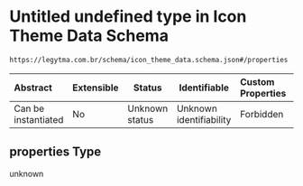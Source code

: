 # Untitled undefined type in Icon Theme Data Schema

```txt
https://legytma.com.br/schema/icon_theme_data.schema.json#/properties
```




| Abstract            | Extensible | Status         | Identifiable            | Custom Properties | Additional Properties | Access Restrictions | Defined In                                                                                    |
| :------------------ | ---------- | -------------- | ----------------------- | :---------------- | --------------------- | ------------------- | --------------------------------------------------------------------------------------------- |
| Can be instantiated | No         | Unknown status | Unknown identifiability | Forbidden         | Allowed               | none                | [icon_theme_data.schema.json\*](../schema/icon_theme_data.schema.json) |

## properties Type

unknown
